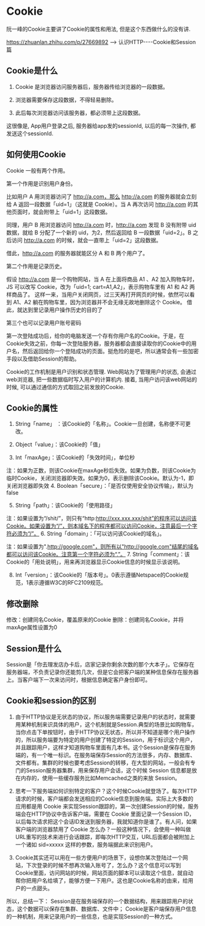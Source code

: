 # Cookie
阮一峰的Cookie主要讲了Cookie的属性和用法, 但是这个东西做什么的没有讲. 

https://zhuanlan.zhihu.com/p/27669892 --> 认识HTTP----Cookie和Session篇


## Cookie是什么
1. Cookie 是浏览器访问服务器后，服务器传给浏览器的一段数据。

2. 浏览器需要保存这段数据，不得轻易删除。

3. 此后每次浏览器访问该服务器，都必须带上这段数据。

这很像是, App用户登录之后, 服务器给app发的sessionId, 以后的每一次操作, 都发送这个sessionId. 

## 如何使用Cookie

Cookie 一般有两个作用。

第一个作用是识别用户身份。

比如用户 A 用浏览器访问了 http://a.com，那么 http://a.com 的服务器就会立刻给 A 返回一段数据「uid=1」（这就是 Cookie）。当 A 再次访问 http://a.com 的其他页面时，就会附带上「uid=1」这段数据。

同理，用户 B 用浏览器访问 http://a.com 时，http://a.com 发现 B 没有附带 uid 数据，就给 B 分配了一个新的 uid，为2，然后返回给 B 一段数据「uid=2」。B 之后访问 http://a.com 的时候，就会一直带上「uid=2」这段数据。

借此，http://a.com 的服务器就能区分 A 和 B 两个用户了。

第二个作用是记录历史。

假设 http://a.com 是一个购物网站，当 A 在上面将商品 A1 、A2 加入购物车时，JS 可以改写 Cookie，改为「uid=1; cart=A1,A2」，表示购物车里有 A1 和 A2 两样商品了。
这样一来，当用户关闭网页，过三天再打开网页的时候，依然可以看到 A1、A2 躺在购物车里，因为浏览器并不会无缘无故地删除这个 Cookie。
借此，就达到里记录用户操作历史的目的了

第三个也可以记录用户账号密码

第一次登陆成功后，给你的电脑发送一个存有你用户名的Cookie。于是，在Cookie失效之前，你每一次登陆服务器，服务器都会直接读取你的Cookie中的用户名，然后返回给你一个登陆成功的页面。挺危险的是吧，所以通常会有一些加密手段以及借助Session的帮助。


Cookie的工作机制是用户识别和状态管理. Web网站为了管理用户的状态, 会通过web浏览器, 把一些数据临时写入用户的计算机内. 接着, 当用户访问该web网站的时候, 可以通过通信的方式取回之前发放的Cookie. 

## Cookie的属性
1. String「name」 ：该Cookie的「名称」。Cookie一旦创建，名称便不可更改。

2. Object「value」：该Cookie的「值」

3. Int「maxAge」：该Cookie的「失效时间」，单位秒

注：如果为正数，则该Cookie在maxAge秒后失效。如果为负数，则该Cookie为临时Cookie，关闭浏览器即失效。如果为0，表示删除该Cookie。默认为-1，即关闭浏览器即失效
4. Boolean「secure」：「是否仅使用安全协议传输」，默认为false

5. String「path」：该Cookie的「使用路径」

注：如果设置为“/shit/”，则只有“http:http://xxx.xxx.xxx/shit”的程序可以访问该Cookie。如果设置为“/”，则本域名下的程序都可以访问Cookie，注意最后一个字符必须为“/”。
6. String「domain」：「可以访问该Cookie的域名」。

注：如果设置为".http://google.com"，则所有以"http://google.com"结尾的域名都可以访问该Cookie。注意第一个字符必须为“.”。
7. String「comment」：该Cookie的「用处说明」，用来再浏览器显示Cookie信息的时候显示该说明。

8. Int「version」：该Cookie的「版本号」。0表示遵循Netspace的Cookie规范，1表示遵循W3C的RFC2109规范。

## 修改删除
修改：创建同名Cookie，覆盖原来的Cookie
删除：创建同名Cookie，并将maxAge属性设置为0

## Session是什么
Session是「你去理发店办卡后，店家记录你剩余次数的那个大本子」。它保存在服务器端，不负责记录你还能剪几次，但是它会把客户端的某种信息保存在服务器上。当客户端下一次来访问时，根据信息确定客户身份即可。



## Cookie和session的区别
1. 由于HTTP协议是无状态的协议，所以服务端需要记录用户的状态时，就需要用某种机制来识具体的用户，这个机制就是Session.典型的场景比如购物车，当你点击下单按钮时，由于HTTP协议无状态，所以并不知道是哪个用户操作的，所以服务端要为特定的用户创建了特定的Session，用于标识这个用户，并且跟踪用户，这样才知道购物车里面有几本书。这个Session是保存在服务端的，有一个唯一标识。在服务端保存Session的方法很多，内存、数据库、文件都有。集群的时候也要考虑Session的转移，在大型的网站，一般会有专门的Session服务器集群，用来保存用户会话，这个时候 Session 信息都是放在内存的，使用一些缓存服务比如Memcached之类的来放 Session。

2. 思考一下服务端如何识别特定的客户？这个时候Cookie就登场了。每次HTTP请求的时候，客户端都会发送相应的Cookie信息到服务端。实际上大多数的应用都是用 Cookie 来实现Session跟踪的，第一次创建Session的时候，服务端会在HTTP协议中告诉客户端，需要在 Cookie 里面记录一个Session ID，以后每次请求把这个会话ID发送到服务器，我就知道你是谁了。有人问，如果客户端的浏览器禁用了 Cookie 怎么办？一般这种情况下，会使用一种叫做URL重写的技术来进行会话跟踪，即每次HTTP交互，URL后面都会被附加上一个诸如 sid=xxxxx 这样的参数，服务端据此来识别用户。

3. Cookie其实还可以用在一些方便用户的场景下，设想你某次登陆过一个网站，下次登录的时候不想再次输入账号了，怎么办？这个信息可以写到Cookie里面，访问网站的时候，网站页面的脚本可以读取这个信息，就自动帮你把用户名给填了，能够方便一下用户。这也是Cookie名称的由来，给用户的一点甜头。

所以，总结一下：
Session是在服务端保存的一个数据结构，用来跟踪用户的状态，这个数据可以保存在集群、数据库、文件中；
Cookie是客户端保存用户信息的一种机制，用来记录用户的一些信息，也是实现Session的一种方式。














